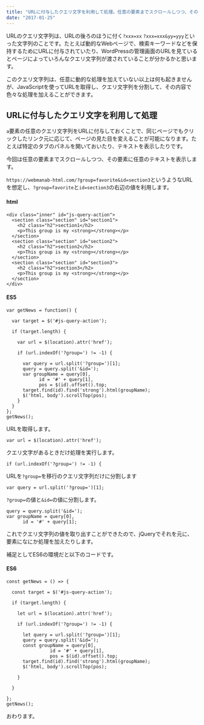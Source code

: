 ```yaml
---
title: "URLに付与したクエリ文字を利用して処理。任意の要素までスクロールしつつ、その要素に任意のテキストを表示。 -『javascript』"
date: "2017-01-25"
---
```


URLのクエリ文字列は、URLの後ろのほうに付く`?xxx=xx` `?xxx=xxx&yy=yyy`といった文字列のことです。たとえば動的なWebページで、検索キーワードなどを保持するためにURLに付与されていたり、WordPressの管理画面のURLを見ているとページによっていろんなクエリ文字列が渡されていることが分かるかと思います。

このクエリ文字列は、任意に動的な処理を加えていない以上は何も起きませんが、JavaScriptを使ってURLを取得し、クエリ文字列を分割して、その内容で色々な処理を加えることができます。

## URLに付与したクエリ文字を利用して処理

`a`要素の任意のクエリ文字列をURLに付与しておくことで、同じページでもクリックしたリンク元に応じて、ページの見た目を変えることが可能になります。たとえば特定のタブのパネルを開いておいたり、テキストを表示したりです。

今回は任意の要素までスクロールしつつ、その要素に任意のテキストを表示します。

`https://webmanab-html.com/?group=favorite&id=section3`というようなURLを想定し、`?group=favorite`と`id=section3`の右辺の値を利用します。

#### html

```
<div class="inner" id="js-query-action">
  <section class="section" id="section1">
    <h2 class="h2">section1</h2>
    <p>This group is my <strong></strong></p>
  </section>
  <section class="section" id="section2">
    <h2 class="h2">section2</h2>
    <p>This group is my <strong></strong></p>
  </section>
  <section class="section" id="section3">
    <h2 class="h2">section3</h2>
    <p>This group is my <strong></strong></p>
  </section>
</div>

```

#### ES5

```
var getNews = function() {

  var target = $('#js-query-action');

  if (target.length) {

    var url = $(location).attr('href');

    if (url.indexOf('?group=') != -1) {

      var query = url.split('?group=')[1];
      query = query.split('&id=');
      var groupName = query[0],
            id = '#' + query[1],
            pos = $(id).offset().top;
      target.find(id).find('strong').html(groupName);
      $('html, body').scrollTop(pos);
    }
  }
};
getNews();

```

URLを取得します。

```
var url = $(location).attr('href');
```

クエリ文字があるときだけ処理を実行します。

```
if (url.indexOf('?group=') != -1) {
```

URLを`?group=`を移行のクエリ文字列だけに分割します

```
var query = url.split('?group=')[1];
```

`?group=`の値と`&id=`の値に分割します。

```
query = query.split('&id=');
var groupName = query[0],
      id = '#' + query[1];

```

これでクエリ文字列の値を取り出すことができたので、jQueryでそれを元に、要素になにか処理を加えたりします。

補足としてES6の環境だと以下のコードです。

#### ES6

```
const getNews = () => {

  const target = $('#js-query-action');

  if (target.length) {

    let url = $(location).attr('href');

    if (url.indexOf('?group=') != -1) {

      let query = url.split('?group=')[1];
      query = query.split('&id=');
      const groupName = query[0],
                id = '#' + query[1],
                pos = $(id).offset().top;
      target.find(id).find('strong').html(groupName);
      $('html, body').scrollTop(pos);

    }

  }

};
getNews();

```

おわります。

